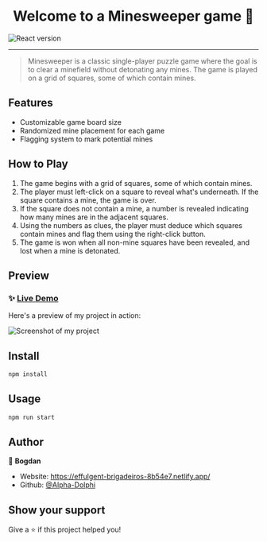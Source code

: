 <h1 align="center">Welcome to a Minesweeper game 👋</h1>

![React version](https://img.shields.io/badge/React-v18.2.0-orange)

---

> Minesweeper is a classic single-player puzzle game where the goal is to clear a minefield without detonating any mines. The game is played on a grid of squares, some of which contain mines.

## Features

- Customizable game board size
- Randomized mine placement for each game
- Flagging system to mark potential mines

## How to Play

1. The game begins with a grid of squares, some of which contain mines.
2. The player must left-click on a square to reveal what's underneath. If the square contains a mine, the game is over.
3. If the square does not contain a mine, a number is revealed indicating how many mines are in the adjacent squares.
4. Using the numbers as clues, the player must deduce which squares contain mines and flag them using the right-click button.
5. The game is won when all non-mine squares have been revealed, and lost when a mine is detonated.



## Preview

### ✨ [Live Demo](https://unrivaled-begonia-77a9d0.netlify.app/)

Here's a preview of my project in action:

![Screenshot of my project](https://thumbnails-photos.amazon.com/v1/thumbnail/Wp5QR6axTImCpc04MC7R7A?viewBox=1144%2C933&ownerId=A3RH6BXWON9HXU)

## Install

```sh
npm install
```

## Usage

```sh
npm run start
```

## Author

👤 **Bogdan**

* Website: https://effulgent-brigadeiros-8b54e7.netlify.app/
* Github: [@Alpha-Dolphi](https://github.com/Alpha-Dolphi)

## Show your support

Give a ⭐️ if this project helped you!
